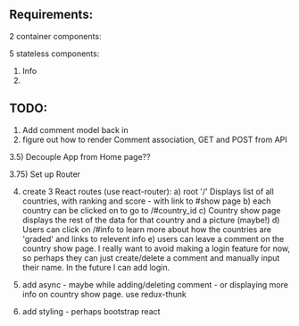 Requirements:
--------------------
2 container components:

5 stateless components:
  1) Info
  2) 


TODO:
--------------------
1) Add comment model back in
2) figure out how to render Comment association, GET and POST from API
<!-- 3) Display list of countries on homepage using React
  a) use fetch() to get the info from Rails API -->
3.5) Decouple App from Home page?? 

3.75) Set up Router

4) create 3 React routes (use react-router):
  a) root '/' Displays list of all countries, with ranking and score - with link to #show page
  b) each country can be clicked on to go to /#country_id
  c) Country show page displays the rest of the data for that country and a picture (maybe!)
  d) Users can click on /#info to learn more about how the countries are 'graded' and links to relevent info
  e) users can leave a comment on the country show page. I really want to avoid making a login feature for now, so perhaps they can just create/delete a comment and manually input their name.  In the future I can add login.

5) add async - maybe while adding/deleting comment - or displaying more info on country show page.  use redux-thunk

6) add styling - perhaps bootstrap react 



